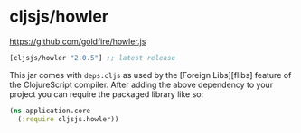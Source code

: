 # cljsjs/howler

https://github.com/goldfire/howler.js

[](dependency)
```clojure
[cljsjs/howler "2.0.5"] ;; latest release
```
[](/dependency)

This jar comes with `deps.cljs` as used by the [Foreign Libs][flibs] feature
of the ClojureScript compiler. After adding the above dependency to your project
you can require the packaged library like so:

```clojure
(ns application.core
  (:require cljsjs.howler))
```
